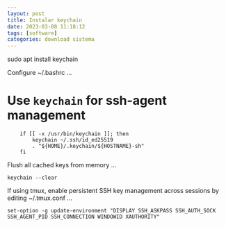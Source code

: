```yaml
---
layout: post
title: Instalar keychain 
date: 2023-03-08 11:18:12 
tags: [software]
categories: download sistema
---  
```


sudo apt install keychain                                             

Configure ~/.bashrc ...

# Use `keychain` for ssh-agent management
		if [[ -x /usr/bin/keychain ]]; then
			keychain ~/.ssh/id_ed25519
			. "${HOME}/.keychain/${HOSTNAME}-sh"
		fi

Flush all cached keys from memory ...

	keychain --clear                  

If using tmux, enable persistent SSH key management across sessions by editing ~/.tmux.conf ...

	set-option -g update-environment "DISPLAY SSH_ASKPASS SSH_AUTH_SOCK SSH_AGENT_PID SSH_CONNECTION WINDOWID XAUTHORITY"



